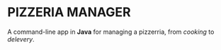 # PIZZERIA MANAGER
A command-line app in **Java** for managing a pizzerria, from _cooking_ to _delevery_.
